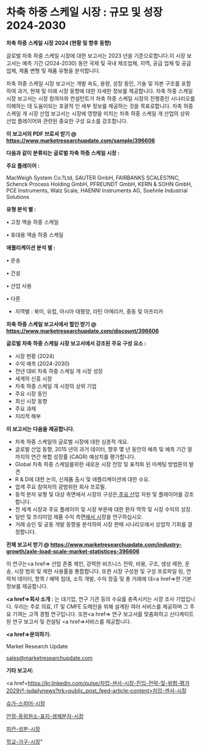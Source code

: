 # 차축 하중 스케일 시장 : 규모 및 성장 2024-2030

<strong>차축 하중 스케일 시장 2024 (현황 및 향후 동향)</strong>

글로벌 차축 하중 스케일 시장에 대한 보고서는 2023 년을 기준으로합니다.이 시장 보고서는 예측 기간 (2024-2030) 동안 국제 및 국내 제조업체, 지역, 공급 업체 및 공급 업체, 제품 변형 및 제품 유형을 분석합니다.

차축 하중 스케일 시장 보고서는 개발 속도, 용량, 성장 동인, 기술 및 자본 구조를 포함하여 과거, 현재 및 미래 시장 동향에 대한 자세한 정보를 제공합니다. 차축 하중 스케일 시장 보고서는 시장 참여자와 컨설턴트가 차축 하중 스케일 시장의 진행중인 시나리오를 이해하는 데 도움이되는 포괄적 인 세부 정보를 제공하는 것을 목표로합니다. 차축 하중 스케일 개 시장 산업 보고서는 시장에 영향을 미치는 차축 하중 스케일 개 산업의 상위 산업 플레이어와 관련된 중요한 구성 요소를 강조합니다.



<strong>이 보고서의 PDF 브로셔 받기 @ <a href=https://www.marketresearchupdate.com/sample/396606>https://www.marketresearchupdate.com/sample/396606</a></strong>



<strong>다음과 같이 분류되는 글로벌 차축 하중 스케일 시장 :</strong>



<strong>주요 플레이어 :</strong>

MacWeigh System Co.?Ltd, SAUTER GmbH, FAIRBANKS SCALES?INC, Schenck Process Holding GmbH, PFREUNDT GmbH, KERN & SOHN GmbH, PCE Instruments, Walz Scale, HAENNI Instruments AG, Soehnle Industrial Solutions



<strong>유형 분석 별 :</strong>

• 고정 액슬 하중 스케일

• 휴대용 액슬 하중 스케일



<strong>애플리케이션 분석 별 :</strong>

• 운송

• 건설

• 산업 사용

• 다른

<ul>
  <li>지역별 : 북미, 유럽, 아시아 태평양, 라틴 아메리카, 중동 및 아프리카</li>
</ul>


<strong>차축 하중 스케일 보고서에서 할인 받기 @ <a href=https://www.marketresearchupdate.com/discount/396606>https://www.marketresearchupdate.com/discount/396606</a></strong>



<strong>글로벌 차축 하중 스케일 시장 보고서에서 강조된 주요 구성 요소 :</strong>
<ul>
  <li>시장 현황 (2024)</li>
  <li>수익 예측 (2024-2030)</li>
  <li>전년 대비 차축 하중 스케일 개 시장 성장</li>
  <li>세계의 신흥 시장</li>
  <li>차축 하중 스케일 개 시장의 상위 기업</li>
  <li>주요 시장 동인</li>
  <li>최신 시장 동향</li>
  <li>주요 과제</li>
  <li>지리적 해부</li>
</ul>


<strong>이 보고서는 다음을 제공합니다.</strong>
<ul>
  <li>차축 하중 스케일의 글로벌 시장에 대한 심층적 개요.</li>
  <li>글로벌 산업 동향, 2015 년의 과거 데이터, 향후 몇 년 동안의 예측 및 예측 기간 말까지의 연간 복합 성장률 (CAGR) 예상치를 평가합니다.</li>
  <li>Global 차축 하중 스케일를위한 새로운 시장 전망 및 표적화 된 마케팅 방법론의 발견</li>
  <li>R &amp; D에 대한 논의, 신제품 출시 및 애플리케이션에 대한 수요.</li>
  <li>업계 주요 참여자의 광범위한 회사 프로필.</li>
  <li>동적 분자 유형 및 대상 측면에서 시장의 구성은<a href=> 주요 산</a>업 자원 및 플레이어를 강조합니다.</li>
  <li>전 세계 시장과 주요 플레이어 및 시장 부문에 대한 환자 역학 및 시장 수익의 성장.</li>
  <li>일반 및 프리미엄 제품 수익 측면<a href=>에서 시</a>장을 연구하십시오.</li>
  <li>거래 승인 및 공동 개발 동향을 분석하여 시장 판매 시나리오에서 상업적 기회를 결정합니다.</li>
</ul>



<strong>전체 보고서 받기 @ <a href=https://www.marketresearchupdate.com/industry-growth/axle-load-scale-market-statistices-396606>https://www.marketresearchupdate.com/industry-growth/axle-load-scale-market-statistices-396606</a></strong>

이 연구는<a href=> 산업 존중</a> 체인, 강력한 비즈니스 전략, 비용, 구조, 생성 제한, 운송, 시장 범위 및 제한 사용률을 통합합니다. 또한 시장 구성원 및 구성 프로파일 링, 연락처 데이터, 항목 / 혜택 침대, 소득 개발, 수익 창출 및 총 거래에 대<a href=>한 기본 </a>정보를 제공합니다.



<strong><a href=>회사 소</a>개 :</strong>
는 대기업, 연구 기관 등의 수요를 충족시키는 시장 조사 기업입니다. 우리는 주로 의료, IT 및 CMFE 도메인을 위해 설계된 여러 서비스를 제공하며 그 주요 기여는 고객 경험 연구입니다. 또한<a href=> 연구 보</a>고서를 맞춤화하고 신디케이트 된 연구 보고서 및 컨설팅 <a href=>서비스</a>를 제공합니다.



<strong><a href=>문의하기:</a></strong>

Market Research Update

sales@marketresearchupdate.com



<strong>기타 보고서:</strong>

<a href=https://kr.linkedin.com/pulse/차압-센서-시장-진입-전략-및-위험-평가2029년-isdailynews?trk=public_post_feed-article-content>차압-센서-시장</a>

<a href=https://www.linkedin.com/pulse/슈가-스피어-시장-현재-및-미래-성장-2029-survey-spotlight-pro-24-analysis-cznpf/>슈가-스피어-시장</a>

<a href=https://www.linkedin.com/pulse/안정-동위원소-표지-생체분자-시장-세분화-연구-및-목표-고객2029년-leczf/>안정-동위원소-표지-생체분자-시장</a>

<a href=https://www.linkedin.com/pulse/피칸-성분-시장-세분화-연구-및-목표-고객2029년-analytics-avenue-adventures-24-ana-r9jxf/>피칸-성분-시장</a>

<a href=https://www.linkedin.com/pulse/학교-가구-시장-진입-전략-및-위험-평가2030년-analytics-alchemy-360-analysis-22kzc/>학교-가구-시장</a>"
